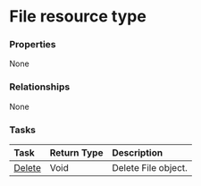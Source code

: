 # File resource type



### Properties
None

### Relationships
None


### Tasks

| Task		   | Return Type	|Description|
|:---------------|:--------|:----------|
|[Delete](../api/file_delete.md) | Void	|Delete File object. |

<!-- uuid: 6f1a87ee-3e38-42ef-9ff8-7dfc1f58153f
2015-10-09 16:05:02 UTC -->
